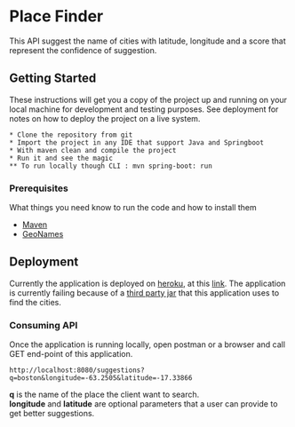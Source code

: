 # Place Finder

This API suggest the name of cities with latitude, longitude and a score  that represent the confidence of suggestion.
## Getting Started

These instructions will get you a copy of the project up and running on your local machine for development and testing purposes. See deployment for notes on how to deploy the project on a live system.

```
* Clone the repository from git
* Import the project in any IDE that support Java and Springboot
* With maven clean and compile the project
* Run it and see the magic
** To run locally though CLI : mvn spring-boot: run

```
### Prerequisites

What things you need know to run the code and how to install them

* [Maven](https://maven.apache.org/)
* [GeoNames](https://www.geonames.org/)


## Deployment

Currently the application is deployed on [heroku](https://dashboard.heroku.com/apps), at this [link](https://city-suggestor.herokuapp.com/). The application is currently failing because of a [third party jar](https://www.geonames.org/source-code/) that this application uses to find the cities.

### Consuming API
Once the application is running locally, open postman or a browser and call GET end-point of this application.
```
http://localhost:8080/suggestions?q=boston&longitude=-63.2505&latitude=-17.33866
```
**q** is the name of the place the client want to search.<br>
**longitude** and **latitude** are optional parameters that a user can provide to get better suggestions.


